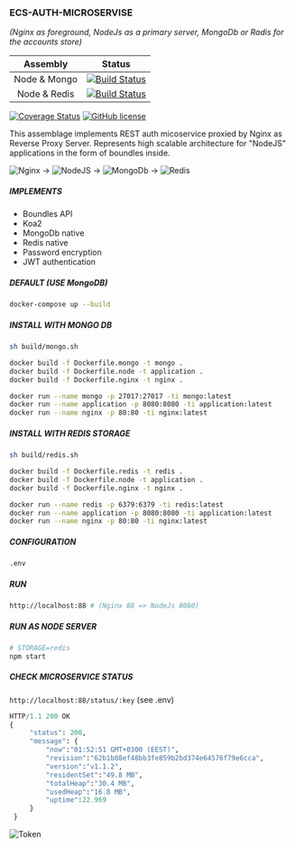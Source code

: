### ECS-AUTH-MICROSERVISE
_(Nginx as foreground, NodeJs as a primary server, MongoDb or Radis for the accounts store)_


|  Assembly | Status |
|:-:|:-:|
|Node & Mongo|[![Build Status](https://travis-ci.org/stanislav-web/ecs-auth-microservice.svg?branch=master)](https://travis-ci.org/stanislav-web/ecs-auth-microservice/builds/286316998) | 
|Node & Redis|[![Build Status](https://travis-ci.org/stanislav-web/ecs-auth-microservice.svg?branch=master)](https://travis-ci.org/stanislav-web/ecs-auth-microservice/builds/286316998) |

 [![Coverage Status](https://coveralls.io/repos/github/stanislav-web/ecs-auth-microservice/badge.svg?branch=master)](https://coveralls.io/github/stanislav-web/ecs-auth-microservice?branch=master) [![GitHub license](https://img.shields.io/badge/license-AGPL-blue.svg)](https://raw.githubusercontent.com/stanislav-web/ecs-auth-microservice/master/LICENSE)

This assemblage implements REST auth micoservice proxied by Nginx as Reverse Proxy Server.
Represents high scalable architecture for "NodeJS" applications in the form of boundles inside.

![Nginx](https://images.sftcdn.net/images/t_optimized,f_auto/p/6dd52663-2bbf-48e0-a7cc-cdb043b326ef/1544311950/nginx-logo.png) &rightarrow;
![NodeJS](http://bogdanov-blog.ru/wp-content/themes/blogus/img/types/nodejs.png) &rightarrow;
![MongoDb](https://download.asperasoft.com/download/docs/orchestrator/2.6.1/user_win/webhelp/images/plugin_MongodbOperation.png) &rightarrow;
![Redis](https://www.onlinedeliverysoftware.com/wp-content/themes/onlinedeliverysoftware/img/tools-tech/redis.png)

##### IMPLEMENTS
 - Boundles API
 - Koa2
 - MongoDb native
 - Redis native
 - Password encryption
 - JWT authentication
 
##### DEFAULT (USE MongoDB)
```bash
docker-compose up --build
```

##### INSTALL WITH MONGO DB

```bash
sh build/mongo.sh 

docker build -f Dockerfile.mongo -t mongo .
docker build -f Dockerfile.node -t application .
docker build -f Dockerfile.nginx -t nginx .

docker run --name mongo -p 27017:27017 -ti mongo:latest
docker run --name application -p 8080:8080 -ti application:latest
docker run --name nginx -p 80:80 -ti nginx:latest
```

##### INSTALL WITH REDIS STORAGE

```bash
sh build/redis.sh

docker build -f Dockerfile.redis -t redis .
docker build -f Dockerfile.node -t application .
docker build -f Dockerfile.nginx -t nginx .

docker run --name redis -p 6379:6379 -ti redis:latest
docker run --name application -p 8080:8080 -ti application:latest
docker run --name nginx -p 80:80 -ti nginx:latest
```

##### CONFIGURATION
```bash
.env
```

##### RUN
```bash
http://localhost:88 # (Nginx 88 => NodeJs 8080)
```

##### RUN AS NODE SERVER
```bash
# STORAGE=redis
npm start 

```

##### CHECK MICROSERVICE STATUS
`http://localhost:88/status/:key` (see .env)

```python
HTTP/1.1 200 OK
{
     "status": 200,
     "message": {
         "now":"01:52:51 GMT+0300 (EEST)",
         "revision":"62b1b88ef48bb3fe859b2bd374e64576f79e6cca",
         "version":"v1.1.2",
         "residentSet":"49.8 MB",
         "totalHeap":"30.4 MB",
         "usedHeap":"16.8 MB",
         "uptime":22.969
     }
 }
```
![Token](https://uploads.toptal.io/blog/image/958/toptal-blog-image-1426676428399.jpeg)